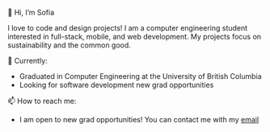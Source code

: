 👋 Hi, I’m Sofia

I love to code and design projects! I am a computer engineering student interested in full-stack, mobile, and web development. My projects focus on sustainability and the common good.


 🌱 Currently:
- Graduated in Computer Engineering at the University of British Columbia
- Looking for software development new grad opportunities

📫 How to reach me:

- I am open to new grad opportunities! You can contact me with my <a target="_blank" href='mailto:sofiareis2018@gmail.com' className={classes.email}>email</a>


<!---
sofiareis/sofiareis is a ✨ special ✨ repository because its `README.md` (this file) appears on your GitHub profile.
You can click the Preview link to take a look at your changes.
--->
